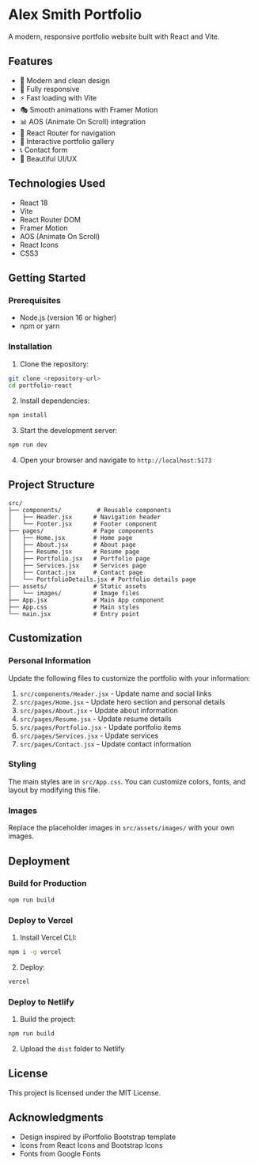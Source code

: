 # Alex Smith Portfolio

A modern, responsive portfolio website built with React and Vite.

## Features

- 🎨 Modern and clean design
- 📱 Fully responsive
- ⚡ Fast loading with Vite
- 🎭 Smooth animations with Framer Motion
- 📊 AOS (Animate On Scroll) integration
- 🎯 React Router for navigation
- 🎪 Interactive portfolio gallery
- 📞 Contact form
- 🎨 Beautiful UI/UX

## Technologies Used

- React 18
- Vite
- React Router DOM
- Framer Motion
- AOS (Animate On Scroll)
- React Icons
- CSS3

## Getting Started

### Prerequisites

- Node.js (version 16 or higher)
- npm or yarn

### Installation

1. Clone the repository:
```bash
git clone <repository-url>
cd portfolio-react
```

2. Install dependencies:
```bash
npm install
```

3. Start the development server:
```bash
npm run dev
```

4. Open your browser and navigate to `http://localhost:5173`

## Project Structure

```
src/
├── components/          # Reusable components
│   ├── Header.jsx      # Navigation header
│   └── Footer.jsx      # Footer component
├── pages/              # Page components
│   ├── Home.jsx        # Home page
│   ├── About.jsx       # About page
│   ├── Resume.jsx      # Resume page
│   ├── Portfolio.jsx   # Portfolio page
│   ├── Services.jsx    # Services page
│   ├── Contact.jsx     # Contact page
│   └── PortfolioDetails.jsx # Portfolio details page
├── assets/             # Static assets
│   └── images/         # Image files
├── App.jsx             # Main App component
├── App.css             # Main styles
└── main.jsx            # Entry point
```

## Customization

### Personal Information

Update the following files to customize the portfolio with your information:

1. `src/components/Header.jsx` - Update name and social links
2. `src/pages/Home.jsx` - Update hero section and personal details
3. `src/pages/About.jsx` - Update about information
4. `src/pages/Resume.jsx` - Update resume details
5. `src/pages/Portfolio.jsx` - Update portfolio items
6. `src/pages/Services.jsx` - Update services
7. `src/pages/Contact.jsx` - Update contact information

### Styling

The main styles are in `src/App.css`. You can customize colors, fonts, and layout by modifying this file.

### Images

Replace the placeholder images in `src/assets/images/` with your own images.

## Deployment

### Build for Production

```bash
npm run build
```

### Deploy to Vercel

1. Install Vercel CLI:
```bash
npm i -g vercel
```

2. Deploy:
```bash
vercel
```

### Deploy to Netlify

1. Build the project:
```bash
npm run build
```

2. Upload the `dist` folder to Netlify

## License

This project is licensed under the MIT License.

## Acknowledgments

- Design inspired by iPortfolio Bootstrap template
- Icons from React Icons and Bootstrap Icons
- Fonts from Google Fonts

